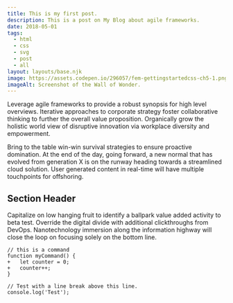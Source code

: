 ```yaml
---
title: This is my first post.
description: This is a post on My Blog about agile frameworks.
date: 2018-05-01
tags:
  - html
  - css
  - svg
  - post
  - all
layout: layouts/base.njk
image: https://assets.codepen.io/296057/fem-gettingstartedcss-ch5-1.png
imageAlt: Screenshot of the Wall of Wonder.
---
```

Leverage agile frameworks to provide a robust synopsis for high level overviews. Iterative approaches to corporate strategy foster collaborative thinking to further the overall value proposition. Organically grow the holistic world view of disruptive innovation via workplace diversity and empowerment.

Bring to the table win-win survival strategies to ensure proactive domination. At the end of the day, going forward, a new normal that has evolved from generation X is on the runway heading towards a streamlined cloud solution. User generated content in real-time will have multiple touchpoints for offshoring.

## Section Header

Capitalize on low hanging fruit to identify a ballpark value added activity to beta test. Override the digital divide with additional clickthroughs from DevOps. Nanotechnology immersion along the information highway will close the loop on focusing solely on the bottom line.

```diff-js
// this is a command
function myCommand() {
+	let counter = 0;
+	counter++;
}

// Test with a line break above this line.
console.log('Test');
```
